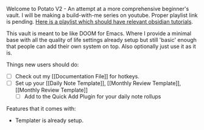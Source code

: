 Welcome to Potato V2 - An attempt at a more comprehensive beginner's vault. I will be making a build-with-me series on youtube. Proper playlist link is pending. [Here is a playlist which should have relevant obsidian tutorials](https://www.youtube.com/playlist?list=PLGoopqb7LiGIcsfgeiFWvvGOXxRZ8z35n).

This vault is meant to be like DOOM for Emacs. Where I provide a minimal base with all the quality of life settings already setup but still 'basic' enough that people can add their own system on top. Also optionally just use it as it is.

Things new users should do:
- [ ] Check out my [[Documentation File]] for hotkeys. 
- [ ] Set up your [[Daily Note Template]], [[Monthly Review Template]], [[Monthly Review Template]]
	- [ ] Add to the Quick Add Plugin for your daily note rollups 

Features that it comes with:
- Templater is already setup. 